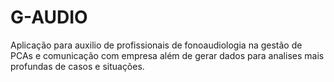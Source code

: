 # G-AUDIO
Aplicação para auxilio de profissionais de fonoaudiologia na gestão de PCAs e comunicação com empresa além de gerar dados para analises mais profundas de casos e situações.
